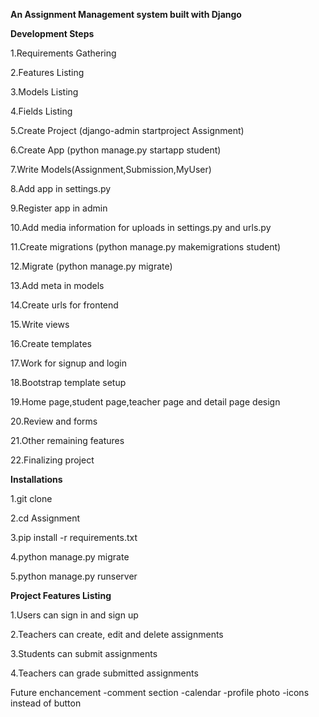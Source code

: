 **An Assignment Management system built with Django**


**Development Steps**

1.Requirements Gathering

2.Features Listing

3.Models Listing

4.Fields Listing

5.Create Project (django-admin startproject Assignment)

6.Create App (python manage.py startapp student)

7.Write Models(Assignment,Submission,MyUser)

8.Add app in settings.py

9.Register app in admin

10.Add media information for uploads in settings.py and urls.py

11.Create migrations (python manage.py makemigrations student)

12.Migrate (python manage.py migrate)

13.Add meta in models

14.Create urls for frontend

15.Write views

16.Create templates

17.Work for signup and login

18.Bootstrap template setup

19.Home page,student page,teacher page and detail page design

20.Review and forms

21.Other remaining features

22.Finalizing project


**Installations**

1.git clone

2.cd Assignment

3.pip install -r requirements.txt

4.python manage.py migrate

5.python manage.py runserver


**Project Features Listing**

1.Users can sign in and sign up

2.Teachers can create, edit and delete assignments

3.Students can submit assignments

4.Teachers can grade submitted assignments

Future enchancement
-comment section
-calendar
-profile photo
-icons instead of button